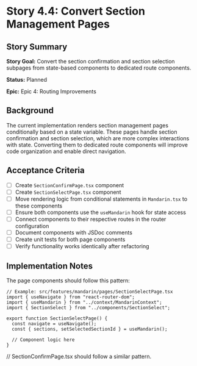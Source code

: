 # Story 4.4: Convert Section Management Pages

## Story Summary

**Story Goal:** Convert the section confirmation and section selection subpages from state-based components to dedicated route components.

**Status:** Planned

**Epic:** Epic 4: Routing Improvements

## Background

The current implementation renders section management pages conditionally based on a state variable. These pages handle section confirmation and section selection, which are more complex interactions with state. Converting them to dedicated route components will improve code organization and enable direct navigation.

## Acceptance Criteria

- [ ] Create `SectionConfirmPage.tsx` component
- [ ] Create `SectionSelectPage.tsx` component
- [ ] Move rendering logic from conditional statements in `Mandarin.tsx` to these components
- [ ] Ensure both components use the `useMandarin` hook for state access
- [ ] Connect components to their respective routes in the router configuration
- [ ] Document components with JSDoc comments
- [ ] Create unit tests for both page components
- [ ] Verify functionality works identically after refactoring

## Implementation Notes

The page components should follow this pattern:

```tsx
// Example: src/features/mandarin/pages/SectionSelectPage.tsx
import { useNavigate } from "react-router-dom";
import { useMandarin } from "../context/MandarinContext";
import { SectionSelect } from "../components/SectionSelect";

export function SectionSelectPage() {
  const navigate = useNavigate();
  const { sections, setSelectedSectionId } = useMandarin();

  // Component logic here
}
```

// SectionConfirmPage.tsx should follow a similar pattern.
